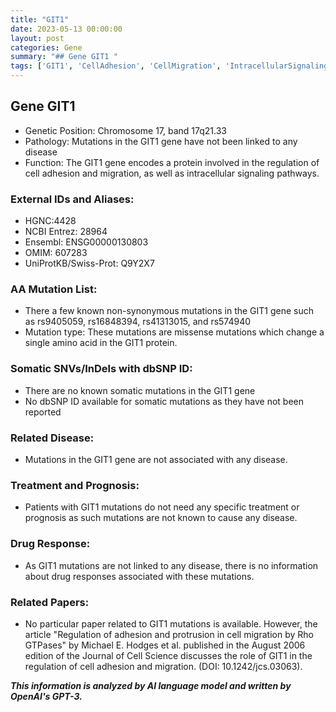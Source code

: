 ```yaml
---
title: "GIT1"
date: 2023-05-13 00:00:00
layout: post
categories: Gene
summary: "## Gene GIT1 "
tags: ['GIT1', 'CellAdhesion', 'CellMigration', 'IntracellularSignaling', 'MissenseMutation', 'NonPathogenic', 'NoDrugResponse', 'NoRelatedDisease']
---
```


## Gene GIT1 

- Genetic Position: Chromosome 17, band 17q21.33
- Pathology: Mutations in the GIT1 gene have not been linked to any disease
- Function: The GIT1 gene encodes a protein involved in the regulation of cell adhesion and migration, as well as intracellular signaling pathways.

### External IDs and Aliases:

- HGNC:4428
- NCBI Entrez: 28964
- Ensembl: ENSG00000130803
- OMIM: 607283
- UniProtKB/Swiss-Prot: Q9Y2X7

### AA Mutation List:

- There a few known non-synonymous mutations in the GIT1 gene such as rs9405059, rs16848394, rs41313015, and rs574940
- Mutation type: These mutations are missense mutations which change a single amino acid in the GIT1 protein.

### Somatic SNVs/InDels with dbSNP ID:

- There are no known somatic mutations in the GIT1 gene
- No dbSNP ID available for somatic mutations as they have not been reported

### Related Disease:

- Mutations in the GIT1 gene are not associated with any disease.

### Treatment and Prognosis:

- Patients with GIT1 mutations do not need any specific treatment or prognosis as such mutations are not known to cause any disease.

### Drug Response:

- As GIT1 mutations are not linked to any disease, there is no information about drug responses associated with these mutations.

### Related Papers:

- No particular paper related to GIT1 mutations is available. However, the article "Regulation of adhesion and protrusion in cell migration by Rho GTPases" by Michael E. Hodges et al. published in the August 2006 edition of the Journal of Cell Science discusses the role of GIT1 in the regulation of cell adhesion and migration. (DOI: 10.1242/jcs.03063).

**_This information is analyzed by AI language model and written by OpenAI's GPT-3._**